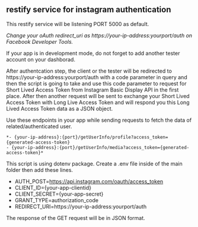 ## restify service for instagram authentication

This restify service will be listening PORT 5000 as default.

*Change your oAuth redirect_uri as https://your-ip-address:yourport/auth on Facebook Developer Tools.*

If your app is in development mode, do not forget to add another tester account on your dashborad.

After authentcation step, the client or the tester will be redirected to https://your-ip-address:yourport/auth with a code parameter in query and then the script is going to take and use this code parameter to request for Short Lived Access Token from Instagram Basic Display API in the first place. After then another request will be sent to exchange your Short Lived Access Token with Long Live Access Token and will respond you this Long Lived Access Token data as a JSON object. 

Use these endpoints in your app while sending requests to fetch the data of related/authenticated user.

```
*- {your-ip-address}:{port}/getUserInfo/profile?access_token={generated-access-token} 
- {your-ip-address}:{port}/getUserInfo/media?access_token={generated-access-token}*
```





This script is using dotenv package. Create a .env file inside of the main folder then add these lines. 

- AUTH_POST=https://api.instagram.com/oauth/access_token
- CLIENT_ID={your-app-clientid}
- CLIENT_SECRET={your-app-secret}
- GRANT_TYPE=authorization_code
- REDIRECT_URI=https://your-ip-address:yourport/auth  


The response of the GET request will be in JSON format. 